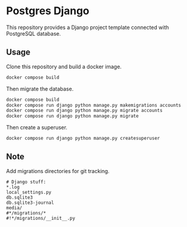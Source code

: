 # Postgres Django

This repository provides a Django project template connected with PostgreSQL database.


## Usage

Clone this repository and build a docker image.

```bash
docker compose build
```

Then migrate the database.

```bash
docker compose build
docker compose run django python manage.py makemigrations accounts
docker compose run django python manage.py migrate accounts
docker compose run django python manage.py migrate
```

Then create a superuser.
```bash
docker compose run django python manage.py createsuperuser
```


## Note

Add migrations directories for git tracking.
```.gitignore
# Django stuff:
*.log
local_settings.py
db.sqlite3
db.sqlite3-journal
media/
#*/migrations/*
#!*/migrations/__init__.py
```
